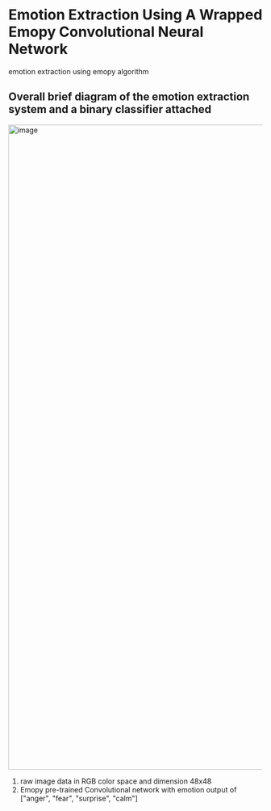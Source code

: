 # Emotion Extraction Using A Wrapped Emopy Convolutional Neural Network
emotion extraction using emopy algorithm

## Overall brief diagram of the emotion extraction system and a binary classifier attached
<img width="1279" alt="image" src="https://user-images.githubusercontent.com/29235787/131147577-9bf5be98-f1ac-4fe8-ab6b-81a42e7ee50f.png">

1. raw image data in RGB color space and dimension 48x48
2. Emopy pre-trained Convolutional network with emotion output of ["anger", "fear", "surprise", "calm"]
